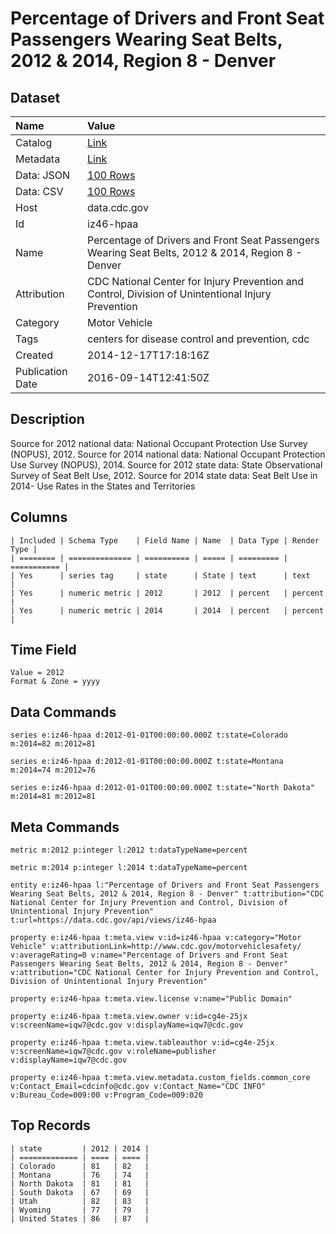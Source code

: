 # Percentage of Drivers and Front Seat Passengers Wearing Seat Belts, 2012 & 2014, Region 8 - Denver

## Dataset

| Name | Value |
| :--- | :---- |
| Catalog | [Link](https://catalog.data.gov/dataset/percentage-of-drivers-and-front-seat-passengers-wearing-seat-belts-2012-region-8-denver) |
| Metadata | [Link](https://data.cdc.gov/api/views/iz46-hpaa) |
| Data: JSON | [100 Rows](https://data.cdc.gov/api/views/iz46-hpaa/rows.json?max_rows=100) |
| Data: CSV | [100 Rows](https://data.cdc.gov/api/views/iz46-hpaa/rows.csv?max_rows=100) |
| Host | data.cdc.gov |
| Id | iz46-hpaa |
| Name | Percentage of Drivers and Front Seat Passengers Wearing Seat Belts, 2012 & 2014, Region 8 - Denver |
| Attribution | CDC National Center for Injury Prevention and Control, Division of Unintentional Injury Prevention |
| Category | Motor Vehicle |
| Tags | centers for disease control and prevention, cdc |
| Created | 2014-12-17T17:18:16Z |
| Publication Date | 2016-09-14T12:41:50Z |

## Description

Source for 2012 national data: National Occupant Protection Use Survey (NOPUS), 2012. Source for 2014 national data: National Occupant Protection Use Survey (NOPUS), 2014.  Source for 2012 state data: State Observational Survey of Seat Belt Use, 2012. Source for 2014 state data: Seat Belt Use in 2014- Use Rates in the States and Territories

## Columns

```ls
| Included | Schema Type    | Field Name | Name  | Data Type | Render Type |
| ======== | ============== | ========== | ===== | ========= | =========== |
| Yes      | series tag     | state      | State | text      | text        |
| Yes      | numeric metric | 2012       | 2012  | percent   | percent     |
| Yes      | numeric metric | 2014       | 2014  | percent   | percent     |
```

## Time Field

```ls
Value = 2012
Format & Zone = yyyy
```

## Data Commands

```ls
series e:iz46-hpaa d:2012-01-01T00:00:00.000Z t:state=Colorado m:2014=82 m:2012=81

series e:iz46-hpaa d:2012-01-01T00:00:00.000Z t:state=Montana m:2014=74 m:2012=76

series e:iz46-hpaa d:2012-01-01T00:00:00.000Z t:state="North Dakota" m:2014=81 m:2012=81
```

## Meta Commands

```ls
metric m:2012 p:integer l:2012 t:dataTypeName=percent

metric m:2014 p:integer l:2014 t:dataTypeName=percent

entity e:iz46-hpaa l:"Percentage of Drivers and Front Seat Passengers Wearing Seat Belts, 2012 & 2014, Region 8 - Denver" t:attribution="CDC National Center for Injury Prevention and Control, Division of Unintentional Injury Prevention" t:url=https://data.cdc.gov/api/views/iz46-hpaa

property e:iz46-hpaa t:meta.view v:id=iz46-hpaa v:category="Motor Vehicle" v:attributionLink=http://www.cdc.gov/motorvehiclesafety/ v:averageRating=0 v:name="Percentage of Drivers and Front Seat Passengers Wearing Seat Belts, 2012 & 2014, Region 8 - Denver" v:attribution="CDC National Center for Injury Prevention and Control, Division of Unintentional Injury Prevention"

property e:iz46-hpaa t:meta.view.license v:name="Public Domain"

property e:iz46-hpaa t:meta.view.owner v:id=cg4e-25jx v:screenName=iqw7@cdc.gov v:displayName=iqw7@cdc.gov

property e:iz46-hpaa t:meta.view.tableauthor v:id=cg4e-25jx v:screenName=iqw7@cdc.gov v:roleName=publisher v:displayName=iqw7@cdc.gov

property e:iz46-hpaa t:meta.view.metadata.custom_fields.common_core v:Contact_Email=cdcinfo@cdc.gov v:Contact_Name="CDC INFO" v:Bureau_Code=009:00 v:Program_Code=009:020
```

## Top Records

```ls
| state         | 2012 | 2014 | 
| ============= | ==== | ==== | 
| Colorado      | 81   | 82   | 
| Montana       | 76   | 74   | 
| North Dakota  | 81   | 81   | 
| South Dakota  | 67   | 69   | 
| Utah          | 82   | 83   | 
| Wyoming       | 77   | 79   | 
| United States | 86   | 87   | 
```